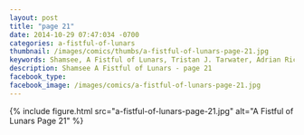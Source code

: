 ```yaml
---
layout: post
title: "page 21"
date: 2014-10-29 07:47:034 -0700
categories: a-fistful-of-lunars
thumbnail: /images/comics/thumbs/a-fistful-of-lunars-page-21.jpg
keywords: Shamsee, A Fistful of Lunars, Tristan J. Tarwater, Adrian Ricker
description: Shamsee A Fistful of Lunars - page 21
facebook_type: 
facebook_image: /images/comics/a-fistful-of-lunars-page-21.jpg
---
```

{% include figure.html src="a-fistful-of-lunars-page-21.jpg" alt="A Fistful of Lunars Page 21" %}
